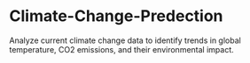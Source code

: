 # Climate-Change-Predection
Analyze current climate change data to identify trends in global temperature, CO2 emissions, and their environmental impact.
